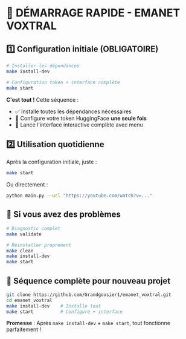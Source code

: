 # 🚀 DÉMARRAGE RAPIDE - EMANET VOXTRAL

## 1️⃣ Configuration initiale (OBLIGATOIRE)

```bash
# Installer les dépendances
make install-dev

# Configuration token + interface complète
make start
```

**C'est tout !** Cette séquence :
- ✅ Installe toutes les dépendances nécessaires
- 🔑 Configure votre token HuggingFace **une seule fois**
- 🎯 Lance l'interface interactive complète avec menu

## 2️⃣ Utilisation quotidienne

Après la configuration initiale, juste :

```bash
make start
```

Ou directement :

```bash
python main.py --url "https://youtube.com/watch?v=..."
```

## 🔧 Si vous avez des problèmes

```bash
# Diagnostic complet
make validate

# Réinstaller proprement
make clean
make install-dev
make start
```

## 📝 Séquence complète pour nouveau projet

```bash
git clone https://github.com/Grandgousier1/emanet_voxtral.git
cd emanet_voxtral
make install-dev    # Installe tout
make start          # Configure + interface
```

**Promesse** : Après `make install-dev` + `make start`, tout fonctionne parfaitement !
